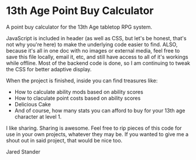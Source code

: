 13th Age Point Buy Calculator
=========================

A point buy calculator for the 13th Age tabletop RPG system.

JavaScript is included in header (as well as CSS, but let's be honest, that's not why you're here) to make the underlying code easier to find. ALSO, because it's all in one doc with no images or external media, feel free to save this file locally, email it, etc, and still have access to all of it's workings while offline. Most of the backend code is done, so I am continuing to tweak the CSS for better adaptive display.

When the project is finished, inside you can find treasures like:
- How to calculate ability mods based on ability scores
- How to claculate point costs based on ability scores
- Delicious Cake
- And of course, how many stats you can afford to buy for your 13th age character at level 1.

I like sharing. Sharing is awesome. Feel free to rip pieces of this code for use in your own projects, whatever they may be. If you wanted to give me a shout out in said project, that would be nice too.

Jared Stander
